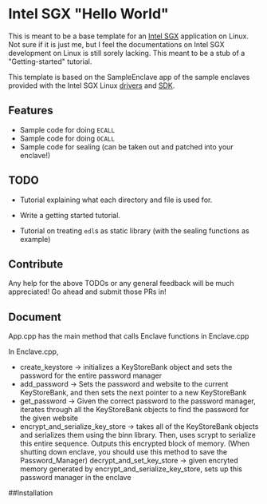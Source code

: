 # Intel SGX "Hello World"

This is meant to be a base template for an [Intel SGX](https://github.com/01org/linux-sgx/) application on Linux. Not sure if it is just me, but I feel the documentations on Intel SGX development on Linux is still sorely lacking. This meant to be a stub of a "Getting-started" tutorial.

This template is based on the SampleEnclave app of the sample enclaves provided with the Intel SGX Linux [drivers](https://github.com/01org/linux-sgx-driver) and [SDK](https://github.com/01org/linux-sgx/).

## Features

- Sample code for doing `ECALL`
- Sample code for doing `OCALL`
- Sample code for sealing (can be taken out and patched into your enclave!)

## TODO

- Tutorial explaining what each directory and file is used for.

- Write a getting started tutorial.

- Tutorial on treating `edl`s as static library (with the sealing functions as example)

## Contribute

Any help for the above TODOs or any general feedback will be much appreciated! Go ahead and submit those PRs in!

## Document

App.cpp has the main method that calls Enclave functions in Enclave.cpp

In Enclave.cpp,

- create_keystore -> initializes a KeyStoreBank object and sets the password for the entire password manager
- add_password -> Sets the password and website to the current KeyStoreBank, and then sets the next pointer to a new KeyStoreBank
- get_password -> Given the correct password to the password manager, iterates through all the KeyStoreBank objects to find the password for the given website
- encrypt_and_serialize_key_store -> takes all of the KeyStoreBank objects and serializes them using the binn library. Then, uses scrypt to serialize this entire sequence. Outputs this encrypted block of memory. (When shutting down enclave, you should use this method to save the Password_Manager)
decrypt_and_set_key_store -> given encryted memory generated by encrypt_and_serialize_key_store, sets up this password manager in the enclave 

##Installation


